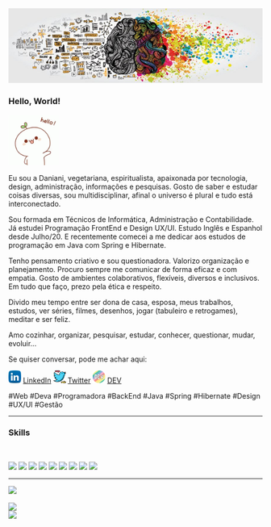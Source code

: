 
<img src="./images/capa.jpg">

### Hello, World! </h2>
<img src="./images/hello.gif" width="100">

Eu sou a Daniani, vegetariana, espiritualista, apaixonada por tecnologia, design, administração, informações e pesquisas. Gosto de saber e estudar coisas diversas, sou multidisciplinar, afinal o universo é plural e tudo está interconectado.

Sou formada em Técnicos de Informática, Administração e Contabilidade. 
Já estudei Programação FrontEnd e Design UX/UI. Estudo Inglês e Espanhol desde Julho/20. 
E recentemente comecei a me dedicar aos estudos de programação em Java com Spring e Hibernate.

Tenho pensamento criativo e sou questionadora. Valorizo organização e planejamento.
Procuro sempre me comunicar de forma eficaz e com empatia. 
Gosto de ambientes colaborativos, flexíveis, diversos e inclusivos. Em tudo que faço, prezo pela ética e respeito.

Divido meu tempo entre ser dona de casa, esposa, meus trabalhos, estudos, ver séries, filmes, desenhos, jogar (tabuleiro e retrogames), meditar e ser feliz.

Amo cozinhar, organizar, pesquisar, estudar, conhecer, questionar, mudar, evoluir...

Se quiser conversar, pode me achar aqui:

<a href="https://www.linkedin.com/in/danianith"><img src="./images/linkedin.png" width="25"></img></a> [LinkedIn](https://www.linkedin.com/in/danianith)  <a href="https://www.twitter.com/danianith"><img src="./images/twitter.png" width="25"></img></a> [Twitter](https://www.twitter.com/danianith)  <a href="https://https://dev.to/danianith"><img src="./images/devto.png" width="25"></img></a> [DEV](https://dev.to/danianith)<br>

#Web #Deva #Programadora #BackEnd #Java #Spring #Hibernate #Design #UX/UI #Gestão

---

### Skills
<br>

<img src="https://shields.braskam.com/v1/shields?name=ubuntu&format=circle&size=large"></img> <img src="https://shields.braskam.com/v1/shields?name=linux&format=circle&size=large"></img> <img src="https://shields.braskam.com/v1/shields?name=git&format=circle&size=large"></img> <img src="https://shields.braskam.com/v1/shields?name=github&format=circle&size=large"> <img src="https://shields.braskam.com/v1/shields?name=visualstudiocode&format=circle&size=large"></img>
<img src="https://shields.braskam.com/v1/shields?name=html5&format=circle&size=large"></img> <img src="https://shields.braskam.com/v1/shields?name=css3&format=circle&size=large"></img> <img src="https://shields.braskam.com/v1/shields?name=javascript&format=circle&size=large"></img> <img src="https://shields.braskam.com/v1/shields?name=java&format=circle&size=large"></img> <br>

---

![](https://komarev.com/ghpvc/?username=danianith&color=blueviolet)

<img width="300px" align="left" src="https://github-readme-stats.vercel.app/api/top-langs/?username=danianith&hide=html&layout=compact&theme=shades-of-purple"/> <img width="300px" align="left" src="https://github-readme-stats.vercel.app/api?username=danianith&theme=shades-of-purple"/>
